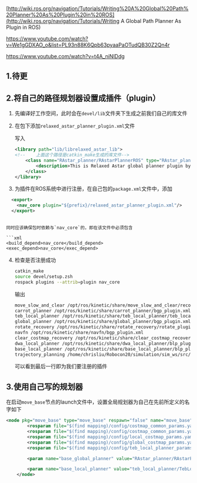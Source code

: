 [http://wiki.ros.org/navigation/Tutorials/Writing%20A%20Global%20Path%20Planner%20As%20Plugin%20in%20ROS](http://wiki.ros.org/navigation/Tutorials/Writing A Global Path Planner As Plugin in ROS)

https://www.youtube.com/watch?v=We1gGDXAO_o&list=PL93n88K6Qpb63pyaaPaOTudQB30Z2Qn4r

https://www.youtube.com/watch?v=t4A_niNlDdg

## 1.待更

## 2.将自己的路径规划器设置成插件（plugin）

1. 先编译好工作空间，此时会在`devel/lib`文件夹下生成之前我们自己的库文件

2. 在包下添加`relaxed_astar_planner_plugin.xml`文件

   写入

   ```xml
   <library path="lib/librelaxed_astar_lib">
   <!--    上面这个路径是catkin_make生成的库文件-->
       <class name="RAstar_planner/RAstarPlannerROS" type="RAstar_planner::RAstarPlannerROS" base_class_type="nav_core::BaseGlobalPlanner">
           <description>This is Relaxed Astar global planner plugin by iroboapp project.</description>
       </class>
   </library>
   ```

3. 为插件在ROS系统中进行注册，在自己包的`package.xml`文件中，添加
  ```xml
    <export>
      <nav_core plugin="${prefix}/relaxed_astar_planner_plugin.xml"/>
    </export>
  ```
  ```

  同时应该确保包时依赖与`nav_core`的，即在该文件中必须包含

  ```xml
  <build_depend>nav_core</build_depend>
  <exec_depend>nav_core</exec_depend>
  ```

4. 检查是否注册成功

   ```bash
   catkin_make
   source devel/setup.zsh
   rospack plugins --attrib=plugin nav_core
   ```

   输出

   ```bash
   move_slow_and_clear /opt/ros/kinetic/share/move_slow_and_clear/recovery_plugin.xml
   carrot_planner /opt/ros/kinetic/share/carrot_planner/bgp_plugin.xml
   teb_local_planner /opt/ros/kinetic/share/teb_local_planner/teb_local_planner_plugin.xml
   global_planner /opt/ros/kinetic/share/global_planner/bgp_plugin.xml
   rotate_recovery /opt/ros/kinetic/share/rotate_recovery/rotate_plugin.xml
   navfn /opt/ros/kinetic/share/navfn/bgp_plugin.xml
   clear_costmap_recovery /opt/ros/kinetic/share/clear_costmap_recovery/ccr_plugin.xml
   dwa_local_planner /opt/ros/kinetic/share/dwa_local_planner/blp_plugin.xml
   base_local_planner /opt/ros/kinetic/share/base_local_planner/blp_plugin.xml
   trajectory_planning /home/chrisliu/Robocon20/simulation/sim_ws/src/trajectory_planning/relaxed_astar_planner_plugin.xml
   ```

   可以看到最后一行即为我们要注册的插件

## 3.使用自己写的规划器

在启动`move_base`节点的launch文件中，设置全局规划器为自己在先前所定义的名字如下

```xml
<node pkg="move_base" type="move_base" respawn="false" name="move_base" output="screen">
        <rosparam file="$(find mapping)/config/costmap_common_params.yaml" command="load" ns="global_costmap"/>
        <rosparam file="$(find mapping)/config/costmap_common_params.yaml" command="load" ns="local_costmap"/>
        <rosparam file="$(find mapping)/config/local_costmap_params.yaml" command="load"/>
        <rosparam file="$(find mapping)/config/global_costmap_params.yaml" command="load"/>
        <rosparam file="$(find mapping)/config/teb_local_planner_params.yaml" command="load"/>

        <param name="base_global_planner" value="RAstar_planner/RAstarPlannerROS"/>

        <param name="base_local_planner" value="teb_local_planner/TebLocalPlannerROS"/>
    </node>
```





